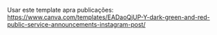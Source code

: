 Usar este template apra publicações:
https://www.canva.com/templates/EADaoQjUP-Y-dark-green-and-red-public-service-announcements-instagram-post/
